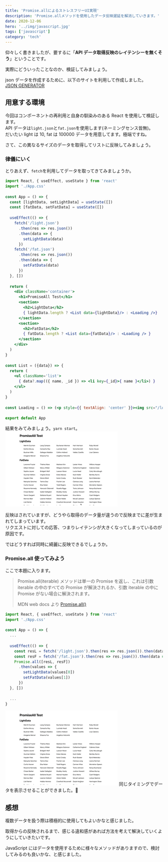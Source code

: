 ```yaml
---
title: 'Promise.allによるストレスフリーUI実現'
description: 'Promise.allメソッドを使用したデータ反映遅延を解消していきます。'
date: 2020-12-06
hero: '../img/javascript.jpg'
tags: ['javascript']
category: 'tech'
---
```


仰々しく書きましたが、要するに「**API データ取得反映のレイテンシーを無くそう**」ということです。

実際にどういったことなのか、検証してみましょう。

json データを作成するために、以下のサイトを利用して作成しました。  
[JSON GENERATOR](https://www.json-generator.com/)

## 用意する環境

今回はコンポーネントの再利用と自身の馴染みのある React を使用して検証します。  
API データは`light.json`と`fat.json`を使用します(ネーミングセンス皆無)。  
だいたい light は 10, fat は 100000 データを用意してます。極端ですね。

さて、この異なるサイズのデータを取得してリストに反映してみましょう。

### 律儀にいく

とりあえず、`fetch`を利用してデータを取ってきてみましょうか。

```jsx:title=App.jsx
import React, { useEffect, useState } from 'react'
import './App.css'

const App = () => {
  const [lightData, setLightData] = useState([])
  const [fatData, setFatData] = useState([])

  useEffect(() => {
    fetch('/light.json')
      .then(res => res.json())
      .then(data => {
        setLightData(data)
      })
    fetch('/fat.json')
      .then(res => res.json())
      .then(data => {
        setFatData(data)
      })
  }, [])

  return (
    <div className='container'>
      <h1>PromiseAll Test</h1>
      <section>
        <h2>LightData</h2>
        { lightData.length ? <List data={lightData}/> : <Loading />}
      </section>
      <section>
        <h2>FatData</h2>
        { fatData.length ? <List data={fatData}/> : <Loading /> }
      </section>
    </div>
  )
}

const List = ({data}) => {
  return (
    <ul className='list'>
      { data?.map(({ name, _id }) => <li key={_id}>{ name }</li>) }
    </ul>
  )
}

const Loading = () => (<p style={{ textAlign: 'center' }}><img src="/loading.gif" alt=""/></p>)

export default App
```

結果をみてみましょう。`yarn start`。
![](test-before.gif)

反映はされていますが、どうやら取得のデータ量が違うので反映までに差が生まれてしまっています。  
リクエストに対しての応答、つまりレイテンシが大きくなってしまっているのが原因です。

ではどうすれば同時に綺麗に反映できるでしょうか。

### Promise.all 使ってみよう

ここで本題に入ります。

> Promise.all(iterable) メソッドは単一の Promise を返し、これは引数 iterable の中のすべての Promise が解決されるか、引数 iterable の中に Promise がない場合に解決されます。
>
> MDN web docs より [Promise.all()](https://developer.mozilla.org/ja/docs/Web/JavaScript/Reference/Global_Objects/Promise/all)

```jsx:title=App.jsx
import React, { useEffect, useState } from 'react'
import './App.css'

const App = () => {
  ...

  useEffect(() => {
    const resL = fetch('/light.json').then(res => res.json()).then(data => data)
    const resF = fetch('/fat.json').then(res => res.json()).then(data => data)
    Promise.all([resL, resF])
      .then(values => {
        setLightData(values[0])
        setFatData(values[1])
      })
  }, [])

  ...
}
```

![](test-after.gif)
同じタイミングでデータを表示させることができました。👏

## 感想

複数データを扱う際は積極的に使用してもよいかなと感じました。

取得からの反映されるまで、感じる違和感があれば方法を考えて解決していくようにしていきたいです。

JavaScript にはデータを使用するために様々なメソッドがありますので、検討してみるのも良いかな、と感じました。
